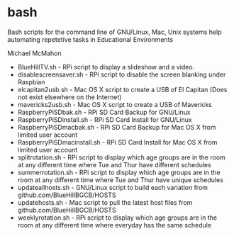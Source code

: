 # bash
Bash scripts for the command line of GNU/Linux, Mac, Unix systems help automating repetetive tasks in Educational Environments

Michael McMahon

  * BlueHillTV.sh - RPi script to display a slideshow and a video.
  * disablescreensaver.sh - RPi script to disable the screen blanking under Raspbian
  * elcapitan2usb.sh - Mac OS X script to create a USB of El Capitan (Does not exist elsewhere on the Internet)
  * mavericks2usb.sh - Mac OS X script to create a USB of Mavericks
  * RaspberryPiSDbak.sh - RPi SD Card Backup for GNU/Linux
  * RaspberryPiSDinstall.sh - RPi SD Card Install for GNU/Linux
  * RaspberryPiSDmacbak.sh - RPi SD Card Backup for Mac OS X from limited user account
  * RaspberryPiSDmacinstall.sh - RPi SD Card Install for Mac OS X from limited user account
  * splitrotation.sh - RPi script to display which age groups are in the room at any different time where Tue and Thur have different schedules
  * summerrotation.sh - RPi script to display which age groups are in the room at any different time where Tue and Thur have unique schedules
  * updateallhosts.sh - GNU/Linux script to build each variation from github.com/BlueHillBGCB/HOSTS
  * updatehosts.sh - Mac script to pull the latest host files from github.com/BlueHillBGCB/HOSTS
  * weeklyrotation.sh - RPi script to display which age groups are in the room at any different time where everyday has the same schedule
